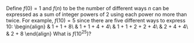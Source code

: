Define $f(0)=1$ and $f(n)$ to be the number of different ways $n$ can be expressed as a sum of integer powers of $2$ using each power no more than twice.
For example, $f(10)=5$ since there are five different ways to express $10$:
\begin{align}
& 1 + 1 + 8\\
& 1 + 1 + 4 + 4\\
& 1 + 1 + 2 + 2 + 4\\
& 2 + 4 + 4\\
& 2 + 8
\end{align}
What is $f(10^{25})$?